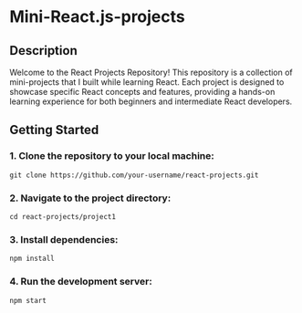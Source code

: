 # Mini-React.js-projects
## Description
Welcome to the React Projects Repository! 
This repository is a collection of mini-projects that I built while learning React. 
Each project is designed to showcase specific React concepts and features, providing a hands-on learning experience for both beginners and intermediate React developers.

## Getting Started
### 1. Clone the repository to your local machine:
```
git clone https://github.com/your-username/react-projects.git
```
### 2. Navigate to the project directory:
```
cd react-projects/project1
```
### 3. Install dependencies:
```
npm install
```
### 4. Run the development server: 
```
npm start
```
